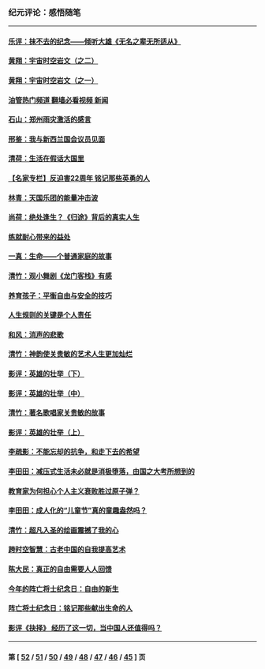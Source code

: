 ### 纪元评论：感悟随笔
---
#### [乐评：抹不去的纪念——倾听大雄《无名之辈无所适从》](../../pages/nsc1035/n13163359.md?09010330) 
#### [黄翔：宇宙时空岩文（之二）](../../pages/nsc1035/n13141116.md?09010330) 
#### [黄翔：宇宙时空岩文（之一）](../../pages/nsc1035/n13140355.md?09010330) 
#### [油管热门频道 翻墙必看视频 新闻](ok?09010330)
#### [石山：郑州雨灾激活的感言](../../pages/nsc1035/n13135372.md?09010330) 
#### [邢鉴：我与新西兰国会议员见面](../../pages/nsc1035/n13111626.md?09010330) 
#### [清荷：生活在假话大国里](../../pages/nsc1035/n13103916.md?09010330) 
#### [【名家专栏】反迫害22周年 铭记那些英勇的人](../../pages/nsc1035/n13102771.md?09010330) 
#### [林青：天国乐团的能量冲击波](../../pages/nsc1035/n13099634.md?09010330) 
#### [尚荷：绝处逢生？《归途》背后的真实人生](../../pages/nsc1035/n13099470.md?09010330) 
#### [练就耐心带来的益处](../../pages/nsc1035/n13081876.md?09010330) 
#### [一真：生命——个普通家庭的故事](../../pages/nsc1035/n13075782.md?09010330) 
#### [清竹：观小舞剧《龙门客栈》有感](../../pages/nsc1035/n13069850.md?09010330) 
#### [养育孩子：平衡自由与安全的技巧](../../pages/nsc1035/n13054510.md?09010330) 
#### [人生规则的关键是个人责任](../../pages/nsc1035/n13053252.md?09010330) 
#### [和风：消声的悲歌](../../pages/nsc1035/n13051994.md?09010330) 
#### [清竹：神韵使关贵敏的艺术人生更加灿烂](../../pages/nsc1035/n13038731.md?09010330) 
#### [影评：英雄的壮举（下）](../../pages/nsc1035/n13027438.md?09010330) 
#### [影评：英雄的壮举（中）](../../pages/nsc1035/n13027244.md?09010330) 
#### [清竹：著名歌唱家关贵敏的故事](../../pages/nsc1035/n13025435.md?09010330) 
#### [影评：英雄的壮举（上）](../../pages/nsc1035/n13024688.md?09010330) 
#### [李疏影：不能忘却的抗争，和走下去的希望](../../pages/nsc1035/n13022097.md?09010330) 
#### [李田田：减压式生活未必就是消极堕落，由国之大考所想到的](../../pages/nsc1035/n13017621.md?09010330) 
#### [教育家为何担心个人主义衰败胜过原子弹？](../../pages/nsc1035/n13002969.md?09010330) 
#### [李田田：成人化的“儿童节”真的童趣盎然吗？](../../pages/nsc1035/n13000386.md?09010330) 
#### [清竹：超凡入圣的绘画震撼了我的心](../../pages/nsc1035/n12993985.md?09010330) 
#### [跨时空智慧：古老中国的自我提高艺术](../../pages/nsc1035/n12988506.md?09010330) 
#### [陈大民：真正的自由需要人人回馈](../../pages/nsc1035/n12990148.md?09010330) 
#### [今年的阵亡将士纪念日：自由的新生](../../pages/nsc1035/n12989540.md?09010330) 
#### [阵亡将士纪念日：铭记那些献出生命的人](../../pages/nsc1035/n12985418.md?09010330) 
#### [影评《抉择》 经历了这一切，当中国人还值得吗？](../../pages/nsc1035/n12983029.md?09010330) 

---
#### 第 [ [52](./52.md?09010330) / [51](./51.md?09010330) / [50](./50.md?09010330) / [49](./49.md?09010330) / [48](./48.md?09010330) / [47](./47.md?09010330) / [46](./46.md?09010330) / [45](./45.md?09010330) ] 页
